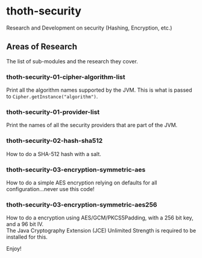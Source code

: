 # thoth-security

Research and Development on security (Hashing, Encryption, etc.)

## Areas of Research

The list of sub-modules and the research they cover.

### thoth-security-01-cipher-algorithm-list

Print all the algorithm names supported by the JVM.  This is what is passed to `Cipher.getInstance("algorithm")`.

### thoth-security-01-provider-list

Print the names of all the security providers that are part of the JVM.

### thoth-security-02-hash-sha512

How to do a SHA-512 hash with a salt.  

### thoth-security-03-encryption-symmetric-aes

How to do a simple AES encryption relying on defaults for all configuration...never use this code!

### thoth-security-03-encryption-symmetric-aes256

How to do a encryption using AES/GCM/PKCS5Padding, with a 256 bit key, and a 96 bit IV.  
The Java Cryptography Extension (JCE) Unlimited Strength is required to be installed for this.

Enjoy!

